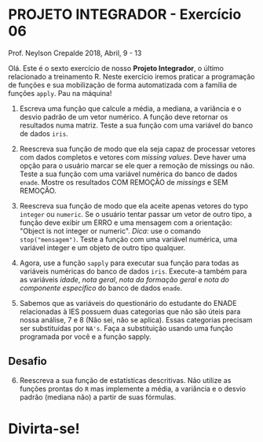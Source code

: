 PROJETO INTEGRADOR - Exercício 06
================
Prof. Neylson Crepalde
2018, Abril, 9 - 13

Olá. Este é o sexto exercício de nosso **Projeto Integrador**, o último relacionado a treinamento R. Neste exercício iremos praticar a programação de funções e sua mobilização de forma automatizada com a família de funções `apply`. Pau na máquina!

1.  Escreva uma função que calcule a média, a mediana, a variância e o desvio padrão de um vetor numérico. A função deve retornar os resultados numa matriz. Teste a sua função com uma variável do banco de dados `iris`.

2.  Reescreva sua função de modo que ela seja capaz de processar vetores com dados completos e vetores com *missing values*. Deve haver uma opção para o usuário marcar se ele quer a remoção de missings ou não. Teste a sua função com uma variável numérica do banco de dados `enade`. Mostre os resultados COM REMOÇÃO de *missings* e SEM REMOÇÃO.

3.  Reescreva sua função de modo que ela aceite apenas vetores do typo `integer` ou `numeric`. Se o usuário tentar passar um vetor de outro tipo, a função deve exibir um ERRO e uma mensagem com a orientação: "Object is not integer or numeric". *Dica*: use o comando `stop("mensagem")`. Teste a função com uma variável numérica, uma variável integer e um objeto de outro tipo qualquer.

4.  Agora, use a função `sapply` para executar sua função para todas as variáveis numéricas do banco de dados `iris`. Execute-a também para as variáveis *idade*, *nota geral*, *nota da formação geral* e *nota do componente específico* do banco de dados `enade`.

5.  Sabemos que as variáveis do questionário do estudante do ENADE relacionadas à IES possuem duas categorias que não são úteis para nossa análise, 7 e 8 (Não sei, não se aplica). Essas categorias precisam ser substituídas por `NA's`. Faça a substituição usando uma função programada por você e a função sapply.

Desafio
-------

6.  Reescreva a sua função de estatísticas descritivas. Não utilize as funções prontas do `R` mas implemente a média, a variância e o desvio padrão (mediana não) a partir de suas fórmulas.

Divirta-se!
===========

